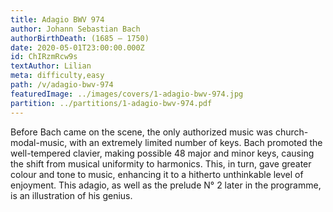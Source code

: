 ```yaml
---
title: Adagio BWV 974
author: Johann Sebastian Bach
authorBirthDeath: (1685 – 1750)
date: 2020-05-01T23:00:00.000Z
id: ChIRzmRcw9s
textAuthor: Lilian
meta: difficulty,easy
path: /v/adagio-bwv-974
featuredImage: ../images/covers/1-adagio-bwv-974.jpg
partition: ../partitions/1-adagio-bwv-974.pdf
---
```


Before Bach came on the scene, the only authorized music was church-modal-music, with an extremely limited number of keys. Bach promoted the well-tempered clavier, making possible 48 major and minor keys, causing the shift from musical uniformity to harmonics. This, in turn, gave greater colour and tone to music, enhancing it to a hitherto unthinkable level of enjoyment. This adagio, as well as the prelude N° 2 later in the programme, is an illustration of his genius.
